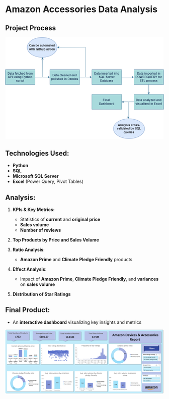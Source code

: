 # Amazon Accessories Data Analysis

## Project Process

![Project-Process-Diagram](images/Process%20diagram.png)


## Technologies Used:
- **Python**
- **SQL**
- **Microsoft SQL Server**
- **Excel** (Power Query, Pivot Tables)


## Analysis:
1. **KPIs & Key Metrics:**
   - Statistics of **current** and **original price**
   - **Sales volume**
   - **Number of reviews**

2. **Top Products by Price and Sales Volume**

3. **Ratio Analysis**:
   - **Amazon Prime** and **Climate Pledge Friendly** products

4. **Effect Analysis**:
   - Impact of **Amazon Prime**, **Climate Pledge Friendly**, and **variances** on **sales volume**

5. **Distribution of Star Ratings**


## Final Product:
- An **interactive dashboard** visualizing key insights and metrics

![Dashboard](images/Dashboard)
